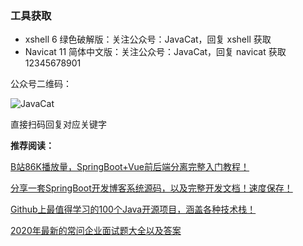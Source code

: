 ### 工具获取

* xshell 6 绿色破解版：关注公众号：JavaCat，回复 xshell 获取
* Navicat 11 简体中文版：关注公众号：JavaCat，回复 navicat 获取12345678901

公众号二维码：

![JavaCat](//image-1300566513.cos.ap-guangzhou.myqcloud.com/upload/images/20201020/7fa16a1f957f4cfebe7be1f6675f6f36.png "JavaCat")

直接扫码回复对应关键字

**推荐阅读：**

[B站86K播放量，SpringBoot+Vue前后端分离完整入门教程！](https://mp.weixin.qq.com/s/jGEkHTf2X8l-wUenc-PpEw)

[分享一套SpringBoot开发博客系统源码，以及完整开发文档！速度保存！](https://mp.weixin.qq.com/s/jz6e977xP-OyaAKNjNca8w)

[Github上最值得学习的100个Java开源项目，涵盖各种技术栈！](https://mp.weixin.qq.com/s/N-U0TaEUXnBFfBsmt_OESQ)

[2020年最新的常问企业面试题大全以及答案](https://mp.weixin.qq.com/s/lR5LC5GnD2Gs59ecV5R0XA)
